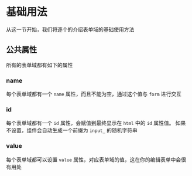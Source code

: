 # 基础用法

从这一节开始，我们将逐个的介绍表单域的基础使用方法


## 公共属性

所有的表单域都有如下的属性

### name

每个表单域都有一个 `name` 属性，而且不能为空，通过这个值与 `form` 进行交互

### id

每个表单域都有一个 `id` 属性，会赋值到最终显示在 `html` 中的 `id` 属性值。
如果不设置，组件会自动生成一个前缀为 `input_` 的随机字符串

### value

每个表单域都可以设置 `value` 属性，对应表单域的值，这在你的编辑表单中会很有用处
